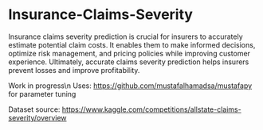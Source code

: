 # Insurance-Claims-Severity
Insurance claims severity prediction is crucial for insurers to accurately estimate potential claim costs. It enables them to make informed decisions, optimize risk management, and pricing policies while improving customer experience. Ultimately, accurate claims severity prediction helps insurers prevent losses and improve profitability.

Work in progress\n
Uses: https://github.com/mustafalhamadsa/mustafapy for parameter tuning

Dataset source: https://www.kaggle.com/competitions/allstate-claims-severity/overview
